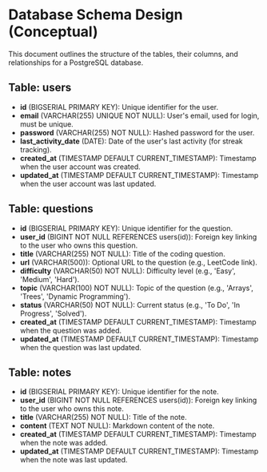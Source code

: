 # Database Schema Design (Conceptual)

This document outlines the structure of the tables, their columns, and relationships for a PostgreSQL database.

## Table: users

- **id** (BIGSERIAL PRIMARY KEY): Unique identifier for the user.
- **email** (VARCHAR(255) UNIQUE NOT NULL): User's email, used for login, must be unique.
- **password** (VARCHAR(255) NOT NULL): Hashed password for the user.
- **last_activity_date** (DATE): Date of the user's last activity (for streak tracking).
- **created_at** (TIMESTAMP DEFAULT CURRENT_TIMESTAMP): Timestamp when the user account was created.
- **updated_at** (TIMESTAMP DEFAULT CURRENT_TIMESTAMP): Timestamp when the user account was last updated.

## Table: questions

- **id** (BIGSERIAL PRIMARY KEY): Unique identifier for the question.
- **user_id** (BIGINT NOT NULL REFERENCES users(id)): Foreign key linking to the user who owns this question.
- **title** (VARCHAR(255) NOT NULL): Title of the coding question.
- **url** (VARCHAR(500)): Optional URL to the question (e.g., LeetCode link).
- **difficulty** (VARCHAR(50) NOT NULL): Difficulty level (e.g., 'Easy', 'Medium', 'Hard').
- **topic** (VARCHAR(100) NOT NULL): Topic of the question (e.g., 'Arrays', 'Trees', 'Dynamic Programming').
- **status** (VARCHAR(50) NOT NULL): Current status (e.g., 'To Do', 'In Progress', 'Solved').
- **created_at** (TIMESTAMP DEFAULT CURRENT_TIMESTAMP): Timestamp when the question was added.
- **updated_at** (TIMESTAMP DEFAULT CURRENT_TIMESTAMP): Timestamp when the question was last updated.

## Table: notes

- **id** (BIGSERIAL PRIMARY KEY): Unique identifier for the note.
- **user_id** (BIGINT NOT NULL REFERENCES users(id)): Foreign key linking to the user who owns this note.
- **title** (VARCHAR(255) NOT NULL): Title of the note.
- **content** (TEXT NOT NULL): Markdown content of the note.
- **created_at** (TIMESTAMP DEFAULT CURRENT_TIMESTAMP): Timestamp when the note was added.
- **updated_at** (TIMESTAMP DEFAULT CURRENT_TIMESTAMP): Timestamp when the note was last updated.
